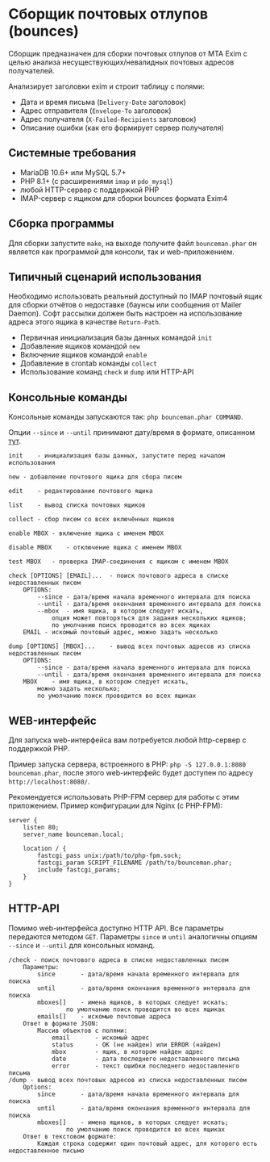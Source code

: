 Сборщик почтовых отлупов (bounces)
==================================

Сборщик предназначен для сборки почтовых отлупов от MTA Exim с целью анализа несуществующих/невалидных почтовых адресов получателей.

Анализирует заголовки exim и строит таблицу с полями:

* Дата и время письма (`Delivery-Date` заголовок)
* Адрес отправителя (`Envelope-To` заголовок)
* Адрес получателя (`X-Failed-Recipients` заголовок)
* Описание ошибки (как его формирует сервер получателя)


Системные требования
--------------------

* MariaDB 10.6+ или MySQL 5.7+
* PHP 8.1+ (с расширениями `imap` и `pdo_mysql`)
* любой HTTP-сервер с поддержкой PHP
* IMAP-сервер с ящиком для сборки bounces формата Exim4


Сборка программы
----------------

Для сборки запустите `make`, на выходе получите файл `bounceman.phar` он является как программой для консоли, так и web-приложением.


Типичный сценарий использования
-------------------------------

Необходимо использовать реальный доступный по IMAP почтовый ящик для сборки отчётов о недоставке (баунсы или сообщения от Mailer Daemon). Софт рассылки должен быть настроен на использование адреса этого ящика в качестве `Return-Path`.

* Первичная инициализация базы данных командой `init`
* Добавление ящиков командой `new`
* Включение ящиков командой `enable`
* Добавление в crontab команды `collect`
* Использование команд `check` и `dump` или HTTP-API


Консольные команды
------------------

Консольные команды запускаются так: `php bounceman.phar COMMAND`.

Опции `--since` и `--until` принимают дату/время в формате, описанном [тут](https://www.php.net/manual/en/datetime.formats.php).

```
init	- инициализация базы данных, запустите перед началом использования

new	- добавление почтового ящика для сбора писем

edit	- редактирование почтового ящика

list	- вывод списка почтовых ящиков

collect	- сбор писем со всех включённых ящиков

enable MBOX	- включение ящика с именем MBOX

disable MBOX	- отключение ящика с именем MBOX

test MBOX	- проверка IMAP-соединения с ящиком с именем MBOX

check [OPTIONS] [EMAIL]...	- поиск почтового адреса в списке недоставленных писем
	OPTIONS:
		--since	- дата/время начала временного интервала для поиска
		--until	- дата/время окончания временного интервала для поиска
		--mbox	- имя ящика, в котором следует искать,
			опция может повторяться для задания нескольких ящиков;
			по умолчанию поиск проводится во всех ящиках
	EMAIL -	искомый почтовый адрес, можно задать несколько

dump [OPTIONS] [MBOX]...	- вывод всех почтовых адресов из списка недоставленных писем
	OPTIONS:
		--since	- дата/время начала временного интервала для поиска
		--until	- дата/время окончания временного интервала для поиска
	MBOX	- имя ящика, в котором следует искать,
		можно задать несколько;
		по умолчанию поиск проводится во всех ящиках
```


WEB-интерфейс
-------------

Для запуска web-интерфейса вам потребуется любой http-сервер с поддержкой PHP.

Пример запуска сервера, встроенного в PHP: `php -S 127.0.0.1:8080 bounceman.phar`, после этого web-интерфейс будет доступен по адресу `http://localhost:8080/`.

Рекомендуется использовать PHP-FPM сервер для работы с этим приложением. Пример конфигурации для Nginx (с PHP-FPM):

```
server {
    listen 80;
    server_name bounceman.local;

    location / {
        fastcgi_pass unix:/path/to/php-fpm.sock;
        fastcgi_param SCRIPT_FILENAME /path/to/bounceman.phar;
        include fastcgi_params;
    }
}
```


HTTP-API
--------

Помимо web-интерфейса доступно HTTP API. Все параметры передаются методом `GET`. Параметры `since` и `until` аналогичны опциям `--since` и `--until` для консольных команд.

```
/check - поиск почтового адреса в списке недоставленных писем
	Параметры:
		since		- дата/время начала временного интервала для поиска
		until		- дата/время окончания временного интервала для поиска
		mboxes[]	- имена ящиков, в которых следует искать;
				по умолчанию поиск проводится во всех ящиках
		emails[]	- искомые почтовые адреса
	Ответ в формате JSON:
		Массив объектов с полями:
			email		- искомый адрес
			status		- OK (не найден) или ERROR (найден)
			mbox		- ящик, в котором найден адрес 
			date		- дата последнего недоставленного письма
			error		- текст ошибки последнего недоставленнго письма
/dump - вывод всех почтовых адресов из списка недоставленных писем
	Options:
		since		- дата/время начала временного интервала для поиска
		until		- дата/время окончания временного интервала для поиска
		mboxes[]	- имена ящиков, в которых следует искать;
				по умолчанию поиск проводится во всех ящиках
	Ответ в текстовом формате:
		Каждая строка содержит один почтовый адрес, для которого есть недоставленное письмо
```
